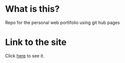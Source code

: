 # What is this?

Repo for the personal web portifolio using git hub pages

# Link to the site
Click [here](https://vladmircsouza.github.io) to see it.
